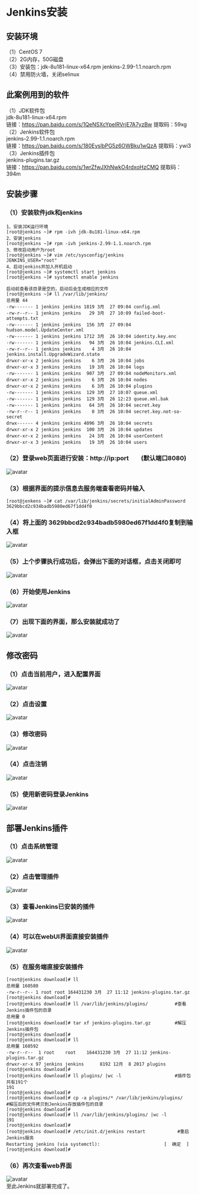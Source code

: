 # Jenkins安装
## 安装环境
（1）CentOS 7<br/>
（2）2G内存，50G磁盘<br/>
（3）安装包：jdk-8u181-linux-x64.rpm jenkins-2.99-1.1.noarch.rpm <br/>
（4）禁用防火墙，关闭selinux<br/>
## 此案例用到的软件
（1）JDK软件包<br/>
jdk-8u181-linux-x64.rpm<br/>
链接：https://pan.baidu.com/s/1QeNSXcYpelRVrjE7A7yzBw     提取码：59xg<br/>
（2）Jenkins软件包<br/>
jenkins-2.99-1.1.noarch.rpm<br/>
链接：https://pan.baidu.com/s/180EyslbPG5z6OWBku1wQzA     提取码：ywi3<br/>
（3）Jenkins插件包<br/>
jenkins-plugins.tar.gz<br/>
链接：https://pan.baidu.com/s/1wrZfwJXhNwkO4rdxoHzCMQ     提取码：394m<br/>
## 安装步骤
### （1）安装软件jdk和jenkins
```console
1、安装JDK运行环境
[root@jenkins ~]# rpm -ivh jdk-8u181-linux-x64.rpm
2、安装jenkins
[root@jenkins ~]# rpm -ivh jenkins-2.99-1.1.noarch.rpm
3、修改启动用户为root
[root@jenkins ~]# vim /etc/sysconfig/jenkins
JENKINS_USER="root"
4、启动jenkins并加入开机启动
[root@jenkins ~]# systemctl start jenkins
[root@jenkins ~]# systemctl enable jenkins

启动前查看该目录是空的，启动后会生成相应的文件
[root@jenkins ~]# ll /var/lib/jenkins/
总用量 44
-rw------- 1 jenkins jenkins 1819 3月  27 09:04 config.xml
-rw-r--r-- 1 jenkins jenkins   29 3月  27 10:09 failed-boot-attempts.txt
-rw------- 1 jenkins jenkins  156 3月  27 09:04 hudson.model.UpdateCenter.xml
-rw------- 1 jenkins jenkins 1712 3月  26 10:04 identity.key.enc
-rw------- 1 jenkins jenkins   94 3月  26 10:04 jenkins.CLI.xml
-rw-r--r-- 1 jenkins jenkins    4 3月  26 10:04 jenkins.install.UpgradeWizard.state
drwxr-xr-x 2 jenkins jenkins    6 3月  26 10:04 jobs
drwxr-xr-x 3 jenkins jenkins   19 3月  26 10:04 logs
-rw------- 1 jenkins jenkins  907 3月  27 09:04 nodeMonitors.xml
drwxr-xr-x 2 jenkins jenkins    6 3月  26 10:04 nodes
drwxr-xr-x 2 jenkins jenkins    6 3月  26 10:04 plugins
-rw------- 1 jenkins jenkins  129 3月  27 10:07 queue.xml
-rw------- 1 jenkins jenkins  129 3月  26 12:23 queue.xml.bak
-rw------- 1 jenkins jenkins   64 3月  26 10:04 secret.key
-rw-r--r-- 1 jenkins jenkins    0 3月  26 10:04 secret.key.not-so-secret
drwx------ 4 jenkins jenkins 4096 3月  26 10:04 secrets
drwxr-xr-x 2 jenkins jenkins  100 3月  26 10:04 updates
drwxr-xr-x 2 jenkins jenkins   24 3月  26 10:04 userContent
drwxr-xr-x 3 jenkins jenkins   19 3月  26 10:04 users
```
### （2）登录web页面进行安装：http://ip:port　　(默认端口8080)
![avatar](image/jenkins_start.png)
### （3）根据界面的提示信息去服务端查看密码并输入
```console
[root@jenkens ~]# cat /var/lib/jenkins/secrets/initialAdminPassword 
3629bbcd2c934badb5980ed67f1dd4f0
```
### （4）将上面的 3629bbcd2c934badb5980ed67f1dd4f0复制到输入框
![avatar](image/jenkins_unlock.png)
### （5）上个步骤执行成功后，会弹出下面的对话框，点击关闭即可
![avatar](image/jenkins_customize.png)
### （6）开始使用Jenkins
![avatar](image/jenkins_use.png)
### （7）出现下面的界面，那么安装就成功了
![avatar](image/jenkins_success.png)
## 修改密码
### （1）点击当前用户，进入配置界面
![avatar](image/jenkins_update_pwd.png)
### （2）点击设置
![avatar](image/jenkins_update_pwd1.png)
### （3）修改密码
![avatar](image/jenkins_update_pwd2.png)
### （4）点击注销
![avatar](image/jenkins_update_pwd3.png)
### （5）使用新密码登录Jenkins
![avatar](image/jenkins_update_pwd4.png)
## 部署Jenkins插件
### （1）点击系统管理
![avatar](image/jenkins插件1.png)
### （2）点击管理插件
![avatar](image/jenkins插件2.png)
### （3）查看Jenkins已安装的插件
![avatar](image/jenkins插件3.png)
### （4）可以在webUI界面直接安装插件
![avatar](image/jenkins插件4.png)
### （5）在服务端直接安装插件
```console
[root@jenkins download]# ll
总用量 160580
-rw-r--r-- 1 root root 164431230 3月  27 11:12 jenkins-plugins.tar.gz
[root@jenkins download]#
[root@jenkins download]# ll /var/lib/jenkins/plugins/          #查看Jenkins插件包的目录
总用量 0
[root@jenkins download]# tar xf jenkins-plugins.tar.gz         #解压Jenkins插件包
[root@jenkins download]# 
[root@jenkins download]# ll
总用量 160592
-rw-r--r--  1 root    root    164431230 3月  27 11:12 jenkins-plugins.tar.gz
drwxr-xr-x 97 jenkins jenkins      8192 12月  8 2017 plugins
[root@jenkins download]# 
[root@jenkins download]# ll plugins/ |wc -l                    #插件包共有191个
191
[root@jenkins download]# 
[root@jenkins download]# cp -a plugins/* /var/lib/jenkins/plugins/        #解压后的文件拷贝到Jenkins存放插件包的目录
[root@jenkins download]# 
[root@jenkins download]# ll /var/lib/jenkins/plugins/ |wc -l
191
[root@jenkins download]# 
[root@jenkins download]# /etc/init.d/jenkins restart            #重启Jenkins服务
Restarting jenkins (via systemctl):                        [  确定  ]
[root@jenkins download]#
```
### （6）再次查看web界面
![avatar](image/jenkins插件5.png)<br/>
至此Jenkins就部署完成了。